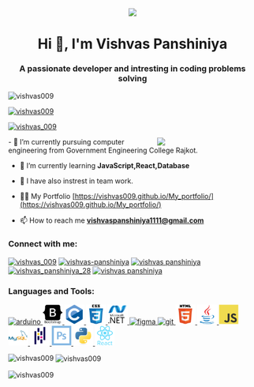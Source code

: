 <div align="center">
<img src="https://camo.githubusercontent.com/c1dcb74cc1c1835b1d716f5051499a2814c683c806b15f04b0eba492863703e9/68747470733a2f2f63646e2e6472696262626c652e636f6d2f75736572732f3733303730332f73637265656e73686f74732f363538313234332f6176656e746f2e676966" align="center" style="width: 50% "/>
</div>
<h1 align="center">Hi 👋, I'm Vishvas Panshiniya</h1>
<h3 align="center">A passionate developer and intresting in coding problems solving</h3>

<p align="left"> <img src="https://komarev.com/ghpvc/?username=vishvas009&label=Profile%20views&color=0e75b6&style=flat" alt="vishvas009" /> </p>

<p align="left"> <a href="https://github.com/ryo-ma/github-profile-trophy"><img src="https://github-profile-trophy.vercel.app/?username=vishvas009" alt="vishvas009" /></a> </p>

<p align="left"> <a href="https://twitter.com/vishvas_009" target="blank"><img src="https://img.shields.io/twitter/follow/vishvas_009?logo=twitter&style=for-the-badge" alt="vishvas_009" /></a> </p>
<div>
<img src="https://images.squarespace-cdn.com/content/v1/5fce63270356d927d7eecdbd/033e9988-2ac8-4cb9-8b9f-5bf05fb22dcb/gff.jpg" align="right" style="width: 40%"/>
</div>
- 🔭 I’m currently pursuing computer engineering from Government Engineering College Rajkot.

- 🌱 I’m currently learning **JavaScript,React,Database**

- 🤝 I have also instrest in team work.

- 👨‍💻 My Portfolio [https://vishvas009.github.io/My_portfolio/](https://vishvas009.github.io/My_portfolio/)

- 📫 How to reach me **vishvaspanshiniya1111@gmail.com**

<h3 align="left">Connect with me:</h3>
<p align="left">
<a href="https://twitter.com/vishvas_009" target="blank"><img align="center" src="https://raw.githubusercontent.com/rahuldkjain/github-profile-readme-generator/master/src/images/icons/Social/twitter.svg" alt="vishvas_009" height="30" width="40" /></a>
<a href="https://linkedin.com/in/vishvas-panshiniya" target="blank"><img align="center" src="https://raw.githubusercontent.com/rahuldkjain/github-profile-readme-generator/master/src/images/icons/Social/linked-in-alt.svg" alt="vishvas-panshiniya" height="30" width="40" /></a>
<a href="https://fb.com/vishvas panshiniya" target="blank"><img align="center" src="https://raw.githubusercontent.com/rahuldkjain/github-profile-readme-generator/master/src/images/icons/Social/facebook.svg" alt="vishvas panshiniya" height="30" width="40" /></a>
<a href="https://instagram.com/vishvas_panshiniya_28" target="blank"><img align="center" src="https://raw.githubusercontent.com/rahuldkjain/github-profile-readme-generator/master/src/images/icons/Social/instagram.svg" alt="vishvas_panshiniya_28" height="30" width="40" /></a>
<a href="https://www.leetcode.com/vishvas panshiniya" target="blank"><img align="center" src="https://raw.githubusercontent.com/rahuldkjain/github-profile-readme-generator/master/src/images/icons/Social/leet-code.svg" alt="vishvas panshiniya" height="30" width="40" /></a>
</p>

<h3 align="left">Languages and Tools:</h3>
<p align="left"> <a href="https://www.arduino.cc/" target="_blank" rel="noreferrer"> <img src="https://cdn.worldvectorlogo.com/logos/arduino-1.svg" alt="arduino" width="40" height="40"/> </a> <a href="https://getbootstrap.com" target="_blank" rel="noreferrer"> <img src="https://raw.githubusercontent.com/devicons/devicon/master/icons/bootstrap/bootstrap-plain-wordmark.svg" alt="bootstrap" width="40" height="40"/> </a> <a href="https://www.cprogramming.com/" target="_blank" rel="noreferrer"> <img src="https://raw.githubusercontent.com/devicons/devicon/master/icons/c/c-original.svg" alt="c" width="40" height="40"/> </a> <a href="https://www.w3schools.com/css/" target="_blank" rel="noreferrer"> <img src="https://raw.githubusercontent.com/devicons/devicon/master/icons/css3/css3-original-wordmark.svg" alt="css3" width="40" height="40"/> </a> <a href="https://dotnet.microsoft.com/" target="_blank" rel="noreferrer"> <img src="https://raw.githubusercontent.com/devicons/devicon/master/icons/dot-net/dot-net-original-wordmark.svg" alt="dotnet" width="40" height="40"/> </a> <a href="https://www.figma.com/" target="_blank" rel="noreferrer"> <img src="https://www.vectorlogo.zone/logos/figma/figma-icon.svg" alt="figma" width="40" height="40"/> </a> <a href="https://git-scm.com/" target="_blank" rel="noreferrer"> <img src="https://www.vectorlogo.zone/logos/git-scm/git-scm-icon.svg" alt="git" width="40" height="40"/> </a> <a href="https://www.w3.org/html/" target="_blank" rel="noreferrer"> <img src="https://raw.githubusercontent.com/devicons/devicon/master/icons/html5/html5-original-wordmark.svg" alt="html5" width="40" height="40"/> </a> <a href="https://www.java.com" target="_blank" rel="noreferrer"> <img src="https://raw.githubusercontent.com/devicons/devicon/master/icons/java/java-original.svg" alt="java" width="40" height="40"/> </a> <a href="https://developer.mozilla.org/en-US/docs/Web/JavaScript" target="_blank" rel="noreferrer"> <img src="https://raw.githubusercontent.com/devicons/devicon/master/icons/javascript/javascript-original.svg" alt="javascript" width="40" height="40"/> </a> <a href="https://www.mysql.com/" target="_blank" rel="noreferrer"> <img src="https://raw.githubusercontent.com/devicons/devicon/master/icons/mysql/mysql-original-wordmark.svg" alt="mysql" width="40" height="40"/> </a> <a href="https://pandas.pydata.org/" target="_blank" rel="noreferrer"> <img src="https://raw.githubusercontent.com/devicons/devicon/2ae2a900d2f041da66e950e4d48052658d850630/icons/pandas/pandas-original.svg" alt="pandas" width="40" height="40"/> </a> <a href="https://www.photoshop.com/en" target="_blank" rel="noreferrer"> <img src="https://raw.githubusercontent.com/devicons/devicon/master/icons/photoshop/photoshop-line.svg" alt="photoshop" width="40" height="40"/> </a> <a href="https://www.python.org" target="_blank" rel="noreferrer"> <img src="https://raw.githubusercontent.com/devicons/devicon/master/icons/python/python-original.svg" alt="python" width="40" height="40"/> </a> <a href="https://reactjs.org/" target="_blank" rel="noreferrer"> <img src="https://raw.githubusercontent.com/devicons/devicon/master/icons/react/react-original-wordmark.svg" alt="react" width="40" height="40"/> </a> </p>

<p><img align="left" src="https://github-readme-stats.vercel.app/api/top-langs?username=vishvas009&show_icons=true&locale=en&layout=compact" alt="vishvas009" /></p>

<p>&nbsp;<img align="center" src="https://github-readme-stats.vercel.app/api?username=vishvas009&show_icons=true&locale=en" alt="vishvas009" /></p>

<p><img align="center" src="https://github-readme-streak-stats.herokuapp.com/?user=vishvas009&" alt="vishvas009" /></p>
